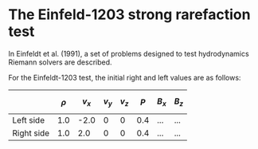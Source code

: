 <script
  src="https://cdn.mathjax.org/mathjax/latest/MathJax.js?config=TeX-AMS-MML_HTMLorMML"
  type="text/javascript">
</script>

# The Einfeld-1203 strong rarefaction test

In Einfeldt et al. (1991), a set of problems designed to test hydrodynamics Riemann solvers are described. 

For the Einfeldt-1203 test, the initial right and left values are as follows: 

|            	| $$\rho$$ 	| $$v_x$$ 	| $$v_y$$ 	| $$v_z$$ 	| $$P$$ 	| $$B_x$$ 	| $$B_z$$ 	|
|------------	|----------	|---------	|---------	|---------	|-------	|---------	|---------	|
| Left side  	| 1.0      	| -2.0    	| 0       	| 0       	| 0.4   	| ...     	| ...     	|
| Right side 	| 1.0      	| 2.0     	| 0       	| 0       	| 0.4   	| ...     	| ...     	|
